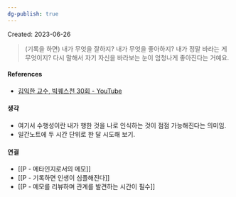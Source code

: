 ```yaml
---
dg-publish: true
---
```

Created: 2023-06-26

>(기록을 하면) 내가 무엇을 잘하지? 내가 무엇을 좋아하지? 내가 정말 바라는 게 무엇이지? 다시 말해서 자기 자신을 바라보는 눈이 엄청나게 좋아진다는 거예요.

#### References
- [김익한 교수, 빅퀘스천 30회 - YouTube](https://youtu.be/L7zWucx7TR8?t=689)

#### 생각
- 여기서 수행성이란 내가 행한 것을 나로 인식하는 것이 점점 가능해진다는 의미임. 
- 일간노트에 두 시간 단위로 한 달 시도해 보기. 

#### 연결
- [[P - 메타인지로서의 메모]]
- [[P - 기록하면 인생이 심플해진다]]
- [[P - 메모를 리뷰하며 관계를 발견하는 시간이 필수]]